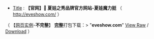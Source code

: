 - [Title](https://so.choong.net/eveshow/) : **【官网】🦊 夏娃之秀品牌官方网站-夏娃魔力挺** （ http://eveshow.com/ ）

（ 【[网页实例](https://github.com/taoste/Hello-World/edit/master/github/eveshow.com/)-**不完整**】 [**完整**](https://github.com/inchoong/so/blob/master/eveshow/)打包下载：> "**eveshow.com**" [View Raw](https://github.com/taoste/Hello-World/blob/master/github/eveshow.com/eveshow.com.7z) / [Download](https://github.com/taoste/Hello-World/blob/master/github/eveshow.com/eveshow.com.7z?raw=true) ）
